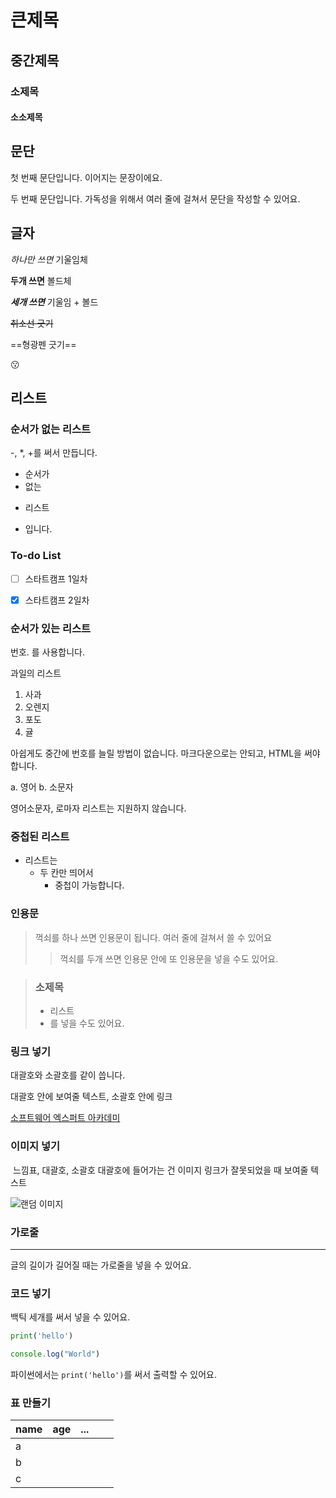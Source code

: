 # 큰제목
## 중간제목
### 소제목
#### 소소제목

## 문단
첫 번째 문단입니다.
이어지는 문장이에요.

두 번째 문단입니다.
가독성을 위해서
여러 줄에 걸쳐서
문단을 작성할 수
있어요.

## 글자
*하나만 쓰면* 기울임체

**두개 쓰면** 볼드체

***세개 쓰면***
기울임 + 볼드


~~취소선 긋기~~

==형광펜 긋기==

:kissing:


## 리스트
### 순서가 없는 리스트
-, *, +를 써서
만듭니다.
- 순서가
- 없는
+ 리스트
* 입니다.

### To-do List
- [ ] 스타트캠프 1일차
- [X] 스타트캠프 2일차


### 순서가 있는 리스트
번호. 를 사용합니다.

과일의 리스트
1. 사과
2. 오렌지
3. 포도
89. 귤

아쉽게도 중간에 번호를 늘릴 방법이 없습니다. 마크다운으로는 안되고, HTML을 써야 합니다.

a. 영어
b. 소문자

영어소문자, 로마자 리스트는 지원하지 않습니다.

### 중첩된 리스트
- 리스트는
  + 두 칸만 띄어서
    * 중첩이 가능합니다.


### 인용문
> 꺽쇠를 하나 쓰면 인용문이 됩니다.
> 여러 줄에 걸쳐서 쓸 수 있어요
>
>> 꺽쇠를 두개 쓰면 인용문 안에 또 인용문을 넣을 수도 있어요.

> ### 소제목
> - 리스트
> - 를 넣을 수도 있어요.


### 링크 넣기
[]() 대괄호와 소괄호를 같이 씁니다.

대괄호 안에 보여줄 텍스트, 소괄호 안에 링크

[소프트웨어 엑스퍼트 아카데미](https://www.swexpertacademy.com)


### 이미지 넣기
![]() 느낌표, 대괄호, 소괄호
대괄호에 들어가는 건 이미지 링크가 잘못되었을 때 보여줄 텍스트

![랜덤 이미지](https://picsum.photos/200/300)


### 가로줄
---

글의 길이가 길어질 때는 가로줄을 넣을 수 있어요.


### 코드 넣기
백틱 세개를 써서 넣을 수 있어요.

```python
print('hello')
```

```javascript
console.log("World")
```

파이썬에서는 `print('hello')`를 써서 출력할 수 있어요.


### 표 만들기
| name | age | ... |   |   |
|------|-----|-----|---|---|
|a     |     |     |   |   |
|b     |     |     |   |   |
|c     |     |     |   |   |